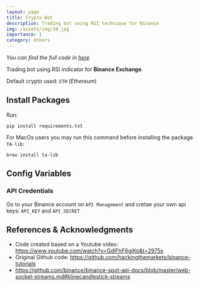 ```yaml
---
layout: page
title: Crypto Bot
description: Trading bot using RSI technique for Binance
img: /assets/img/10.jpg
importance: 1
category: Others
---
```


*You can find the full code in [here](https://github.com/DanielDaCosta/crypto-bot)*

Trading bot using RSI indicator for **Binance Exchange**. 

Default crypto used: `ETH` (*Ethereum*)

## Install Packages
Run:
```
pip install requirements.txt
```

For MacOs users you may run this command before installing the package `TA-lib`:
```
brew install ta-lib
```

## Config Variables
### API Credentials
Go to your Binance account on `API Management` and cretae your own api keys: `API_KEY` and `API_SECRET`

## References & Acknowledgments
- Code created based on a Youtube video: https://www.youtube.com/watch?v=GdlFhF6gjKo&t=2975s
- Original Github code: https://github.com/hackingthemarkets/binance-tutorials
- https://github.com/binance/binance-spot-api-docs/blob/master/web-socket-streams.md#klinecandlestick-streams
